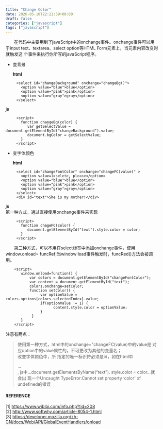```yaml
---
title: "Change Color"
date: 2020-05-10T22:21:59+08:00
draft: false
categories: ["javascript"]
tags: ["javascript"]
---
```


&emsp;&emsp;在代码中主要用到了javaScript中的onchange事件。onchange事件可以用于input text、textarea、select option等HTML Form元素上，当元素内容改变时就触发这 个事件来执行你所写的javaScript程序。  
* 变背景

   **html**
```
     <select id="changeBackground" onchange="changeBg()">
       <option value="blue">blue</option>
       <option value="pink">pink</option>
       <option value="gray">gray</option>
     </select>
```
   **js**
```
     <script>
       function changeBg(color) {
          var getSelectValue = document.getElementById("changeBackground").value;
          document.bgColor = getSelectValue;
       }
     </script>
```
* 变字体颜色

    **html**
```
     <select id="changeFontColor" onchange="changeFC(value)" >
       <option value=1>selete, please</option>
       <option value="blue">blue</option>
       <option value="pink">pink</option>
       <option value="gray">gray</option>
     </select>
     <div id="text">She is my mother!</div>
```
  **js**  
    第一种方式，通过直接使用onchange事件来实现
```
     <script>
       function chageFC(color) {
          document.getElementById("text").style.color = color; 
       }
     </script>
```

&emsp;&emsp;第二种方式，可以不用在select标签中添加onchange事件，使用window.onload= funcRef;当window load事件触发时，funcRed()方法会被调用。
```
    <script>
       window.onload=function() {
           var colors = document.getElementById("changeFontColor");
           var content = document.getElementById("text");
           colors.onchange=setColor;
           function setColor() {
                var optionValue = colors.options[colors.selectedIndex].value;
                if(optionValue != 1) {
                      content.style.color = optionValue;
                }
            }
       } 
    </script>
```
注意有两点：  
> 使用第一种方式，html中的onchange="changeFC(value)中的value是 对应option中的value属性的，不可更改为其他的变量名；  
> 改变字体颜色中，所 指定的唯一标识符必须是id，如在html中<div class="text">…</div>, js中…document.getElementsByName(“text”). style.colot = color…就会出 现一个Uncaught TypeError:Cannot set property ‘color’ of undefined的错误

#### REFERENCE  

[1] https://www.wibibi.com/info.php?tid=208  
[2] http://www.softwhy.com/article-8054-1.html  
[3] https://developer.mozilla.org/zh-CN/docs/Web/API/GlobalEventHandlers/onload

